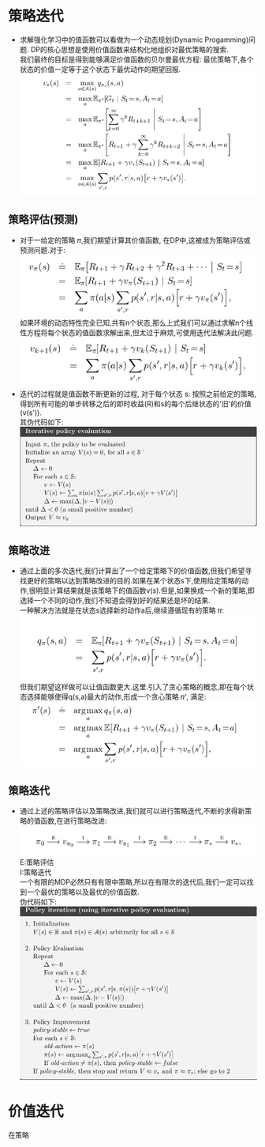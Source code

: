 策略迭代
=========
* 求解强化学习中的值函数可以看做为一个动态规划(Dynamic Progamming)问题. DP的核心思想是使用价值函数来结构化地组织对最优策略的搜索.<br>
 我们最终的目标是得到能够满足价值函数的贝尔曼最优方程: 最优策略下,各个状态的价值一定等于这个状态下最优动作的期望回报.
![最优贝尔曼方程](https://github.com/MA-JIE/Reinforcement-Learning-MJ/blob/master/%E5%8A%A8%E6%80%81%E8%A7%84%E5%88%92/images/bellman_opti.png)

策略评估(预测)
-----------
* 对于一给定的策略 𝜋,我们期望计算其价值函数, 在DP中,这被成为策略评估或预测问题.对于:<br>
![](https://github.com/MA-JIE/Reinforcement-Learning-MJ/blob/master/%E5%8A%A8%E6%80%81%E8%A7%84%E5%88%92/images/bellman_equation.png) <br>
 如果环境的动态特性完全已知,共有n个状态,那么上式我们可以通过求解n个线性方程将每个状态的值函数求解出来,但太过于麻烦,可使用迭代法解决此问题.<br>
![迭代法](https://github.com/MA-JIE/Reinforcement-Learning-MJ/blob/master/%E5%8A%A8%E6%80%81%E8%A7%84%E5%88%92/images/bellman_iteration.png)<br>
* 迭代的过程就是值函数不断更新的过程, 对于每个状态 s: 按照之前给定的策略,得到所有可能的单步转移之后的即时收益(R)和s的每个后继状态的'旧'的价值(v(s')).<br> 
其伪代码如下:
![策略评估](https://github.com/MA-JIE/Reinforcement-Learning-MJ/blob/master/%E5%8A%A8%E6%80%81%E8%A7%84%E5%88%92/images/policy_evaluiation.png)<br>

策略改进
-----------
* 通过上面的多次迭代,我们计算出了一个给定策略下的价值函数,但我们希望寻找更好的策略以达到策略改进的目的.如果在某个状态s下,使用给定策略的动作,很明显计算结果就是该策略下的值函数v(s).但是,如果换成一个新的策略,即选择一个不同的动作,我们不知道会得到好的结果还是坏的结果.<br>
一种解决方法就是在状态s选择新的动作a后,继续遵循现有的策略 𝜋: <br>
![策略改进](https://github.com/MA-JIE/Reinforcement-Learning-MJ/blob/master/%E5%8A%A8%E6%80%81%E8%A7%84%E5%88%92/images/policy_improve1.png)<br>
但我们期望这样做可以让值函数更大.这里.引入了贪心策略的概念,即在每个状态选择能够使得q(s,a)最大的动作,形成一个贪心策略 𝜋', 满足:<br>
![策略改进](https://github.com/MA-JIE/Reinforcement-Learning-MJ/blob/master/%E5%8A%A8%E6%80%81%E8%A7%84%E5%88%92/images/policy_greedy.png)<br>


策略迭代
----------
* 通过上述的策略评估以及策略改进,我们就可以进行策略迭代,不断的求得新策略的值函数,在进行策略改进:<br>
![策略迭代](https://github.com/MA-JIE/Reinforcement-Learning-MJ/blob/master/%E5%8A%A8%E6%80%81%E8%A7%84%E5%88%92/images/policy_iteration.png)<br>
E:策略评估<br>
I:策略迭代<br>
一个有限的MDP必然只有有限中策略,所以在有限次的迭代后,我们一定可以找到一个最优的策略以及最优的价值函数.<br>
伪代码如下:<br>
![策略迭代](https://github.com/MA-JIE/Reinforcement-Learning-MJ/blob/master/%E5%8A%A8%E6%80%81%E8%A7%84%E5%88%92/images/policy_iteration_code.png)<br>


价值迭代
==========
在策略
